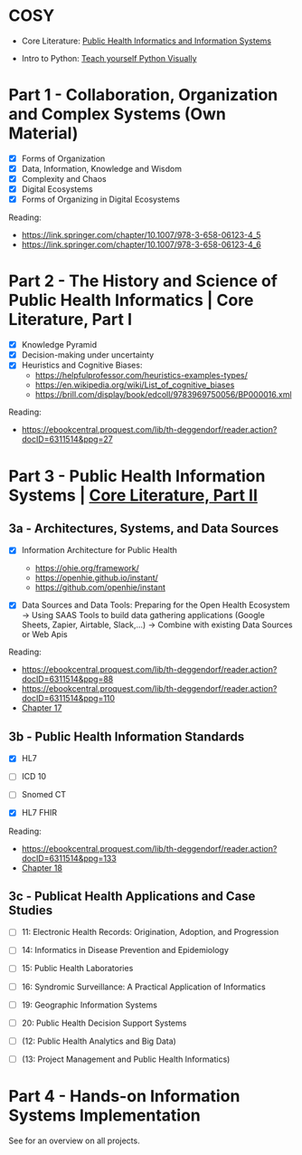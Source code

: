 # COSY

- Core Literature: [Public Health Informatics and Information Systems](https://ebookcentral.proquest.com/lib/th-deggendorf/reader.action?docID=6311514)

- Intro to Python: [Teach yourself Python Visually](https://ebookcentral.proquest.com/lib/th-deggendorf/detail.action?docID=7050413)


# Part 1 - Collaboration, Organization and Complex Systems (Own Material)

- [x] Forms of Organization
- [x] Data, Information, Knowledge and Wisdom
- [x] Complexity and Chaos
- [x] Digital Ecosystems
- [x] Forms of Organizing in Digital Ecosystems

Reading:
- https://link.springer.com/chapter/10.1007/978-3-658-06123-4_5
- https://link.springer.com/chapter/10.1007/978-3-658-06123-4_6

# Part 2 - The History and Science of Public Health Informatics | Core Literature, Part I

- [x] Knowledge Pyramid
- [x] Decision-making under uncertainty
- [x] Heuristics and Cognitive Biases:
    - https://helpfulprofessor.com/heuristics-examples-types/
    - https://en.wikipedia.org/wiki/List_of_cognitive_biases
    - https://brill.com/display/book/edcoll/9783969750056/BP000016.xml

Reading:
- https://ebookcentral.proquest.com/lib/th-deggendorf/reader.action?docID=6311514&ppg=27


# Part 3 - Public Health Information Systems | [Core Literature, Part II](https://ebookcentral.proquest.com/lib/th-deggendorf/reader.action?docID=6311514&ppg=87)

## 3a - Architectures, Systems, and Data Sources

-  [x] Information Architecture for Public Health
    - https://ohie.org/framework/
    - https://openhie.github.io/instant/
    - https://github.com/openhie/instant
      
- [x] Data Sources and Data Tools: Preparing for the Open Health Ecosystem
    -> Using SAAS Tools to build data gathering applications (Google Sheets, Zapier, Airtable, Slack,...)
    -> Combine with existing Data Sources or Web Apis     

Reading:
- https://ebookcentral.proquest.com/lib/th-deggendorf/reader.action?docID=6311514&ppg=88
- https://ebookcentral.proquest.com/lib/th-deggendorf/reader.action?docID=6311514&ppg=110
- [Chapter 17](https://ebookcentral.proquest.com/lib/th-deggendorf/reader.action?docID=6311514&ppg=292)

## 3b - Public Health Information Standards

- [x] HL7
- [ ] ICD 10
- [ ] Snomed CT
- [x] HL7 FHIR

      
Reading:
- https://ebookcentral.proquest.com/lib/th-deggendorf/reader.action?docID=6311514&ppg=133
- [Chapter 18](https://ebookcentral.proquest.com/lib/th-deggendorf/reader.action?docID=6311514&ppg=308)


## 3c - Publicat Health Applications and Case Studies

- [ ] 11: Electronic Health Records: Origination, Adoption, and Progression
- [ ] 14: Informatics in Disease Prevention and Epidemiology
- [ ] 15: Public Health Laboratories
- [ ] 16: Syndromic Surveillance: A Practical Application of Informatics
- [ ] 19: Geographic Information Systems
- [ ] 20: Public Health Decision Support Systems

- [ ] (12: Public Health Analytics and Big Data)
- [ ] (13: Project Management and Public Health Informatics)

# Part 4 - Hands-on Information Systems Implementation

See [](bloglist_auto.md) for an overview on all projects.
